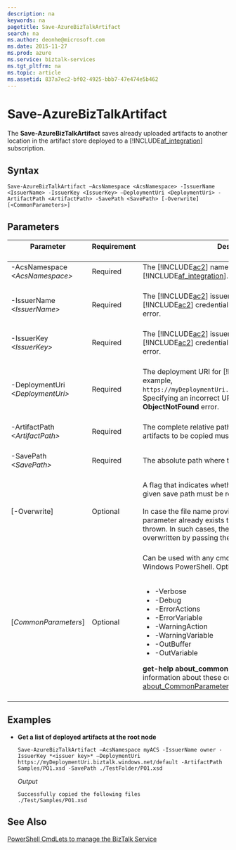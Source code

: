 ```yaml
---
description: na
keywords: na
pagetitle: Save-AzureBizTalkArtifact
search: na
ms.author: deonhe@microsoft.com
ms.date: 2015-11-27
ms.prod: azure
ms.service: biztalk-services
ms.tgt_pltfrm: na
ms.topic: article
ms.assetid: 837a7ec2-bf02-4925-bbb7-47e474e5b462
---
```

# Save-AzureBizTalkArtifact
The **Save-AzureBizTalkArtifact** saves already uploaded artifacts to another location in the artifact store deployed to a [!INCLUDE[af_integration](/Token/af_integration_md.md)] subscription.

## Syntax
`Save-AzureBizTalkArtifact –AcsNamespace <AcsNamespace> -IssuerName <IssuerName> -IssuerKey <IssuerKey> –DeploymentUri <DeploymentUri> -ArtifactPath <ArtifactPath> -SavePath <SavePath> [-Overwrite] [<CommonParameters>]`

## Parameters

|Parameter <br /> <br />|Requirement <br /> <br />|Description <br /> <br />|
|-------------|---------------|---------------|
|-AcsNamespace *&lt;AcsNamespace&gt;* <br /> <br />|Required <br /> <br />|The [!INCLUDE[ac2](/Token/ac2_md.md)] namespace associated with [!INCLUDE[af_integration](/Token/af_integration_md.md)]. <br /> <br />|
|-IssuerName *&lt;IssuerName&gt;* <br /> <br />|Required <br /> <br />|The [!INCLUDE[ac2](/Token/ac2_md.md)] issuer name. Specifying incorrect [!INCLUDE[ac2](/Token/ac2_md.md)] credentials results in an authentication error. <br /> <br />|
|-IssuerKey *&lt;IssuerKey&gt;* <br /> <br />|Required <br /> <br />|The [!INCLUDE[ac2](/Token/ac2_md.md)] issuer key. Specifying incorrect [!INCLUDE[ac2](/Token/ac2_md.md)] credentials results in an authentication error. <br /> <br />|
|-DeploymentUri *&lt;DeploymentUri&gt;* <br /> <br />|Required <br /> <br />|The deployment URI for [!INCLUDE[af_integration](/Token/af_integration_md.md)]. For example, `https://myDeploymentUri.biztalk.windows.net/default/`. Specifying an incorrect URL will result in an **ObjectNotFound** error. <br /> <br />|
|-ArtifactPath *&lt;ArtifactPath&gt;* <br /> <br />|Required <br /> <br />|The complete relative path of the node from where the artifacts to be copied must be retrieved. <br /> <br />|
|-SavePath *&lt;SavePath&gt;* <br /> <br />|Required <br /> <br />|The absolute path where the artifact must be saved to. <br /> <br />|
|[-Overwrite] <br /> <br />|Optional <br /> <br />|A flag that indicates whether the existing artifact at the given save path must be replaced. <br /> <br />In case the file name provided for the **–SavePath** parameter already exists then a **ResouceExists** error is thrown. In such cases, the existing file can we overwritten by passing the **-Overwrite** parameter. <br /> <br />|
|[*CommonParameters*] <br /> <br />|Optional <br /> <br />|Can be used with any cmdlet and are implemented by Windows PowerShell. Options include: <br /> <br /><ul><li>-Verbose </li><li>-Debug </li><li>-ErrorActions </li><li>-ErrorVariable </li><li>-WarningAction </li><li>-WarningVariable </li><li>-OutBuffer </li><li>-OutVariable </li> </ul>**get-help about_commonparameters** provides detailed information about these common parameters. [about_CommonParameters](http://go.microsoft.com/fwlink/?LinkId=113216) is also a good resource. <br /> <br />|

## Examples

- **Get a list of deployed artifacts at the root node**

   `Save-AzureBizTalkArtifact –AcsNamespace myACS -IssuerName owner -IssuerKey *<issuer key>* –DeploymentUri https://myDeploymentUri.biztalk.windows.net/default -ArtifactPath Samples/PO1.xsd -SavePath ./TestFolder/PO1.xsd`

   *Output*

   ```
   Successfully copied the following files 
   ./Test/Samples/PO1.xsd
   ```

## See Also
[PowerShell CmdLets to manage the BizTalk Service](/Topic/PowerShell_CmdLets_to_manage_the_BizTalk_Service.md)

